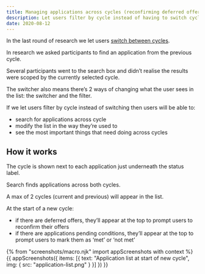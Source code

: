 ```yaml
---
title: Managing applications across cycles (reconfirming deferred offers)
description: Let users filter by cycle instead of having to switch cycles
date: 2020-08-12
---
```


In the last round of research we let users [switch between cycles](/manage-teacher-training-applications/switching-between-cycles/).

In research we asked participants to find an application from the previous cycle.

Several participants went to the search box and didn’t realise the results were scoped by the currently selected cycle.

The switcher also means there’s 2 ways of changing what the user sees in the list: the switcher and the filter.

If we let users filter by cycle instead of switching then users will be able to:

* search for applications across cycle
* modify the list in the way they’re used to
* see the most important things that need doing across cycles

## How it works

The cycle is shown next to each application just underneath the status label.

Search finds applications across both cycles.

A max of 2 cycles (current and previous) will appear in the list.

At the start of a new cycle:

* if there are deferred offers, they’ll appear at the top to prompt users to reconfirm their offers
* if there are applications pending conditions, they’ll appear at the top to prompt users to mark them as ‘met’ or ‘not met’

{% from "screenshots/macro.njk" import appScreenshots with context %}
{{ appScreenshots({
  items: [{
    text: "Application list at start of new cycle",
    img: {
      src: "application-list.png"
    }
  }]
}) }}
